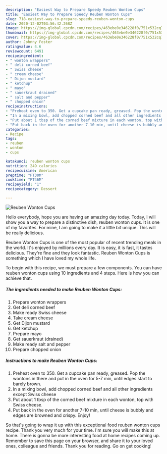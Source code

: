 ```yaml
---
description: "Easiest Way to Prepare Speedy Reuben Wonton Cups"
title: "Easiest Way to Prepare Speedy Reuben Wonton Cups"
slug: 718-easiest-way-to-prepare-speedy-reuben-wonton-cups
date: 2020-12-02T03:56:42.268Z
image: https://img-global.cpcdn.com/recipes/463ebe0e346228f0/751x532cq70/reuben-wonton-cups-recipe-main-photo.jpg
thumbnail: https://img-global.cpcdn.com/recipes/463ebe0e346228f0/751x532cq70/reuben-wonton-cups-recipe-main-photo.jpg
cover: https://img-global.cpcdn.com/recipes/463ebe0e346228f0/751x532cq70/reuben-wonton-cups-recipe-main-photo.jpg
author: Johnny Foster
ratingvalue: 4.6
reviewcount: 6491
recipeingredient:
- " wonton wrappers"
- " deli corned beef"
- " Swiss cheese"
- " cream cheese"
- " Dijon mustard"
- " ketchup"
- " mayo"
- " sauerkraut drained"
- " salt and pepper"
- " chopped onion"
recipeinstructions:
- "Preheat oven to 350. Get a cupcake pan ready, greased. Pop the wontons in there and put in the oven for 5-7 min, until edges start to barely brown."
- "In a mixing bowl, add chopped corned beef and all other ingredients except Swiss cheese"
- "Put about 1 tbsp of the corned beef mixture in each wonton, top with Swiss cheese."
- "Put back in the oven for another 7-10 min, until cheese is bubbly and edges are browned and crispy. Enjoy!"
categories:
- Recipe
tags:
- reuben
- wonton
- cups

katakunci: reuben wonton cups 
nutrition: 249 calories
recipecuisine: American
preptime: "PT30M"
cooktime: "PT46M"
recipeyield: "1"
recipecategory: Dessert

---
```



![Reuben Wonton Cups](https://img-global.cpcdn.com/recipes/463ebe0e346228f0/751x532cq70/reuben-wonton-cups-recipe-main-photo.jpg)

Hello everybody, hope you are having an amazing day today. Today, I will show you a way to prepare a distinctive dish, reuben wonton cups. It is one of my favorites. For mine, I am going to make it a little bit unique. This will be really delicious.

Reuben Wonton Cups is one of the most popular of recent trending meals in the world. It's enjoyed by millions every day. It is easy, it is fast, it tastes delicious. They're fine and they look fantastic. Reuben Wonton Cups is something which I have loved my whole life.




To begin with this recipe, we must prepare a few components. You can have reuben wonton cups using 10 ingredients and 4 steps. Here is how you can achieve that.

<!--inarticleads1-->

##### The ingredients needed to make Reuben Wonton Cups:

1. Prepare  wonton wrappers
1. Get  deli corned beef
1. Make ready  Swiss cheese
1. Take  cream cheese
1. Get  Dijon mustard
1. Get  ketchup
1. Prepare  mayo
1. Get  sauerkraut (drained)
1. Make ready  salt and pepper
1. Prepare  chopped onion




<!--inarticleads2-->

##### Instructions to make Reuben Wonton Cups:

1. Preheat oven to 350. Get a cupcake pan ready, greased. Pop the wontons in there and put in the oven for 5-7 min, until edges start to barely brown.
1. In a mixing bowl, add chopped corned beef and all other ingredients except Swiss cheese
1. Put about 1 tbsp of the corned beef mixture in each wonton, top with Swiss cheese.
1. Put back in the oven for another 7-10 min, until cheese is bubbly and edges are browned and crispy. Enjoy!




So that's going to wrap it up with this exceptional food reuben wonton cups recipe. Thank you very much for your time. I'm sure you will make this at home. There is gonna be more interesting food at home recipes coming up. Remember to save this page on your browser, and share it to your loved ones, colleague and friends. Thank you for reading. Go on get cooking!

